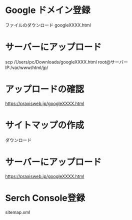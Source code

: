 # Google ドメイン登録
ファイルのダウンロード
googleXXXX.html

# サーバーにアップロード
scp /Users/pc/Downloads/googleXXXX.html root@サーバーIP:/var/www/html/jp/

# アップロードの確認
https://praxisweb.jp/googleXXXX.html

# サイトマップの作成
ダウンロード

# サーバーにアップロード
https://praxisweb.jp/googleXXXX.html

# Serch Console登録
sitemap.xml

